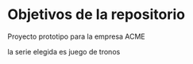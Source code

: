 # Objetivos de la repositorio

Proyecto prototipo para la empresa ACME

la serie elegida es juego de tronos



